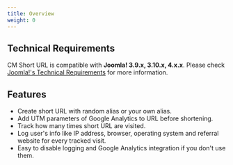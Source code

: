 ```yaml
---
title: Overview
weight: 0
---
```


Technical Requirements
----------------------

CM Short URL is compatible with **Joomla! 3.9.x, 3.10.x, 4.x.x**. Please check [Joomla!'s Technical Requirements](http://www.joomla.org/technical-requirements.html) for more information.

Features
--------

* Create short URL with random alias or your own alias.
* Add UTM parameters of Google Analytics to URL before shortening.
* Track how many times short URL are visited.
* Log user's info like IP address, browser, operating system and referral website for every tracked visit.
* Easy to disable logging and Google Analytics integration if you don't use them.